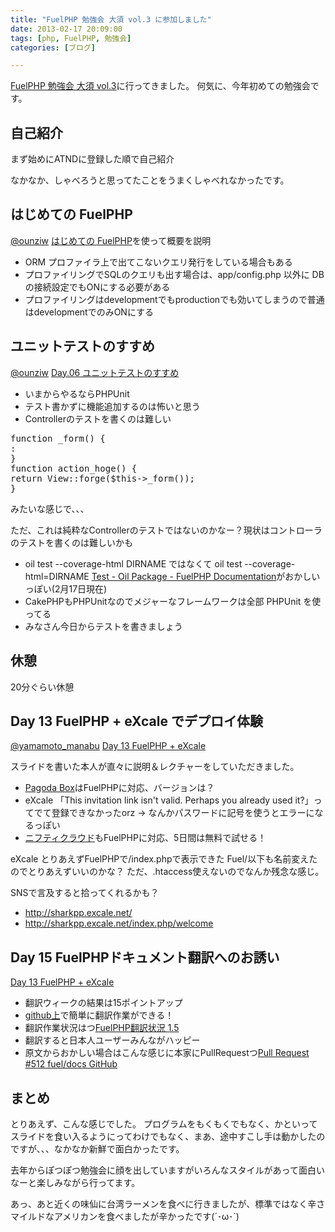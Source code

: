 ```yaml
---
title: "FuelPHP 勉強会 大須 vol.3 に参加しました"
date: 2013-02-17 20:09:00
tags: [php, FuelPHP, 勉強会]
categories: [ブログ]

---
```


[FuelPHP 勉強会 大須 vol.3][1]に行ってきました。 何気に、今年初めての勉強会です。

 [1]: http://atnd.org/events/36476

## 自己紹介

まず始めにATNDに登録した順で自己紹介

なかなか、しゃべろうと思ってたことをうまくしゃべれなかったです。

## はじめての FuelPHP

[@ounziw][2] [はじめての FuelPHP][3]を使って概要を説明

 [2]: https://twitter.com/ounziw
 [3]: http://www.slideshare.net/akagisho/fuelphp-13573981

  * ORM プロファイラ上で出てこないクエリ発行をしている場合もある
  * プロファイリングでSQLのクエリも出す場合は、app/config.php 以外に DB の接続設定でもONにする必要がある
  * プロファイリングはdevelopmentでもproductionでも効いてしまうので普通はdevelopmentでのみONにする

## ユニットテストのすすめ

[@ounziw][2] [Day.06 ユニットテストのすすめ][4]

 [4]: http://ounziw.com/2012/12/06/phpunit/

  * いまからやるならPHPUnit
  * テスト書かずに機能追加するのは怖いと思う
  * Controllerのテストを書くのは難しい

<pre>function _form() {
:
}
function action_hoge() {
return View::forge($this->_form());
}
</pre>

みたいな感じで、、、

ただ、これは純粋なControllerのテストではないのかなー？現状はコントローラのテストを書くのは難しいかも

  * oil test --coverage-html DIRNAME ではなくて oil test --coverage-html=DIRNAME [Test - Oil Package - FuelPHP Documentation][5]がおかしいっぽい(2月17日現在)
  * CakePHPもPHPUnitなのでメジャーなフレームワークは全部 PHPUnit を使ってる
  * みなさん今日からテストを書きましょう

 [5]: http://fuelphp.com/docs/packages/oil/test.html

## 休憩

20分ぐらい休憩

## Day 13 FuelPHP + eXcale でデプロイ体験

[@yamamoto_manabu][6] [Day 13 FuelPHP + eXcale][7]

 [6]: https://twitter.com/yamamoto_manabu
 [7]: http://yamamoto.phpapps.jp/2012/12/13/6/

スライドを書いた本人が直々に説明＆レクチャーをしていただきました。

  * [Pagoda Box][8]はFuelPHPに対応、バージョンは？
  * eXcale 「This invitation link isn't valid. Perhaps you already used it?」ってでて登録できなかったorz → なんかパスワードに記号を使うとエラーになるっぽい
  * [ニフティクラウド][9]もFuelPHPに対応、5日間は無料で試せる！

 [8]: https://pagodabox.com/
 [9]: http://cloud.nifty.com/

eXcale とりあえずFuelPHPで/index.phpで表示できた Fuel/以下も名前変えたのでとりあえずいいのかな？ ただ、.htaccess使えないのでなんか残念な感じ。

SNSで言及すると拾ってくれるかも？

  * <http://sharkpp.excale.net/>
  * <http://sharkpp.excale.net/index.php/welcome>

## Day 15 FuelPHPドキュメント翻訳へのお誘い

[Day 13 FuelPHP + eXcale][10]

 [10]: http://pneskin2.nekoget.com/press/?p=1044

  * 翻訳ウィークの結果は15ポイントアップ
  * [github上][11]で簡単に翻訳作業ができる！
  * 翻訳作業状況はつ[FuelPHP翻訳状況 1.5][12]
  * 翻訳すると日本人ユーザーみんながハッピー
  * 原文からおかしい場合はこんな感じに本家にPullRequestつ[Pull Request #512 fuel/docs GitHub][13]

 [11]: https://github.com/NEKOGET/FuelPHP_docs_jp/
 [12]: https://docs.google.com/spreadsheet/ccc?key=0ArwGmfmveOhNdE9fU1BlNTNpNVVnaWJEaUVPbzgwQ0E#gid=2
 [13]: https://github.com/fuel/docs/pull/512

## まとめ

とりあえず、こんな感じでした。 プログラムをもくもくでもなく、かといってスライドを食い入るようにってわけでもなく、まあ、途中すこし手は動かしたのですが、、、なかなか新鮮で面白かったです。

去年からぽつぽつ勉強会に顔を出していますがいろんなスタイルがあって面白いなーと楽しみながら行ってます。

あっ、あと近くの味仙に台湾ラーメンを食べに行きましたが、標準ではなく辛さマイルドなアメリカンを食べましたが辛かったです(´･ω･\`)
